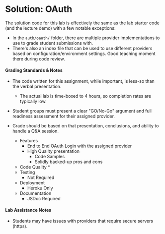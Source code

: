 # Solution: OAuth

The solution code for this lab is effectively the same as the lab starter code (and the lecture demo) with a few notable exceptions:

* In the `auth/oauth/` folder, there are multiple provider implementations to use to grade student submissions with.
* There's also an index file that can be used to use different providers based on configuration/environment settings.  Good teaching moment there during code review.


#### Grading Standards & Notes
* The code written for this assignment, while important, is less-so than the verbal presentation.
  * The actual lab is time-boxed to 4 hours, so completion rates are typically low.
* Student groups must present a clear "GO/No-Go" argument and full readiness assessment for their assigned provider.
* Grade should be based on that presentation, conclusions, and ability to handle a Q&A session.

  * Features
    * End to End OAuth Login with the assigned provider
    * High Quality presentation
      * Code Samples
      * Solidly backed-up pros and cons
  * Code Quality
    *
  * Testing
    * Not Required
  * Deployment
    * Heroku Only
  * Documentation
    * JSDoc Required

#### Lab Assistance Notes
* Students may have issues with providers that require secure servers (https).

